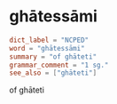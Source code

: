 # ghātessāmi

``` toml
dict_label = "NCPED"
word = "ghātessāmi"
summary = "of ghāteti"
grammar_comment = "1 sg."
see_also = ["ghāteti"]
```

of ghāteti

